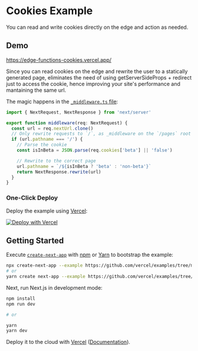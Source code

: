 # Cookies Example

You can read and write cookies directly on the edge and action as needed.

## Demo

https://edge-functions-cookies.vercel.app/

Since you can read cookies on the edge and rewrite the user to a statically generated page, eliminates the need of using getServerSideProps + redirect just to access the cookie, hence improving your site's performance and mantaining the same url.

The magic happens in the [`_middleware.ts` file](pages/_middleware.ts):

```javascript
import { NextRequest, NextResponse } from 'next/server'

export function middleware(req: NextRequest) {
  const url = req.nextUrl.clone()
  // Only rewrite requests to `/`, as _middleware on the `/pages` root will be executed in every request of the app.
  if (url.pathname === '/') {
    // Parse the cookie
    const isInBeta = JSON.parse(req.cookies['beta'] || 'false')

    // Rewrite to the correct page
    url.pathname = `/${isInBeta ? 'beta' : 'non-beta'}`
    return NextResponse.rewrite(url)
  }
}
```

### One-Click Deploy

Deploy the example using [Vercel](https://vercel.com?utm_source=github&utm_medium=readme&utm_campaign=next-example):

[![Deploy with Vercel](https://vercel.com/button)](https://vercel.com/new/git/external?repository-url=https://github.com/vercel/examples/tree/main/edge-functions/cookies&project-name=cookies&repository-name=cookies)

## Getting Started

Execute [`create-next-app`](https://github.com/vercel/next.js/tree/canary/packages/create-next-app) with [npm](https://docs.npmjs.com/cli/init) or [Yarn](https://yarnpkg.com/lang/en/docs/cli/create/) to bootstrap the example:

```bash
npx create-next-app --example https://github.com/vercel/examples/tree/main/edge-functions/cookies cookies
# or
yarn create next-app --example https://github.com/vercel/examples/tree/main/edge-functions/cookies cookies
```

Next, run Next.js in development mode:

```bash
npm install
npm run dev

# or

yarn
yarn dev
```

Deploy it to the cloud with [Vercel](https://vercel.com/new?utm_source=github&utm_medium=readme&utm_campaign=edge-middleware-eap) ([Documentation](https://nextjs.org/docs/deployment)).
